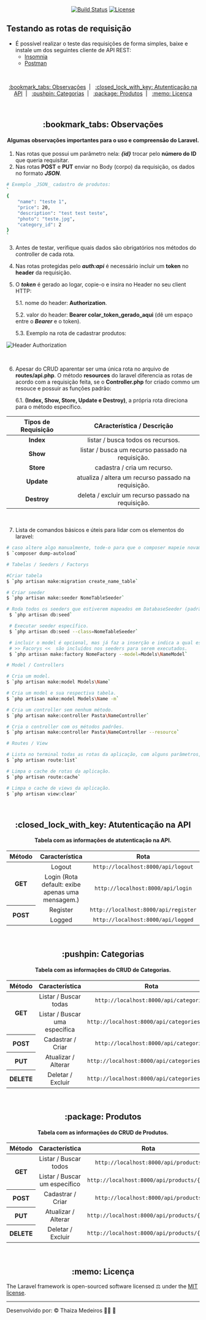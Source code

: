<p align="center">
    <a href="https://travis-ci.org/laravel/framework"><img src="https://travis-ci.org/laravel/framework.svg" alt="Build Status"></a>
    <a href="https://packagist.org/packages/laravel/framework"><img src="https://poser.pugx.org/laravel/framework/license.svg" alt="License"></a>
</p>

## Testando as rotas de requisição

-   É possível realizar o teste das requisições de forma simples, baixe e instale um dos seguintes cliente de API REST:
    -   [Insomnia](https://insomnia.rest/)
    -   [Postman](https://www.postman.com/)

<br />

<p align="center">
    <a href="#observacoes"> :bookmark_tabs: Observações</a>&nbsp;&nbsp;|&nbsp;&nbsp;
    <a href="#autenticacao-api"> :closed_lock_with_key: Atutenticação na API</a>&nbsp;&nbsp;|&nbsp;&nbsp;
    <a href="#categorias"> :pushpin: Categorias</a>&nbsp;&nbsp;|&nbsp;&nbsp;
    <a href="#produtos"> :package: Produtos</a>&nbsp;&nbsp;|&nbsp;&nbsp;
    <a href="#licenca"> :memo: Licença</a>
</p>

<br />

<div id="observacoes" align="center">
    <h2> :bookmark_tabs: Observações</h2>
</div>

<div id="#" align="center">
  <h4>
    Algumas observações importantes para o uso e compreensão do Laravel.
  </h4>
</div>

1. Nas rotas que possui um parâmetro nela: **_{id}_** trocar pelo **número do ID** que queria requisitar.
2. Nas rotas **POST** e **PUT** enviar no Body (corpo) da requisição, os dados no formato **_JSON_**.

```bash
# Exemplo _JSON_ cadastro de produtos:
`
{
	"name": "teste 1",
	"price": 20,
	"description": "test test teste",
	"photo": "teste.jpg",
	"category_id": 2
}
`
```

3. Antes de testar, verifique quais dados são obrigatórios nos métodos do controller de cada rota.
4. Nas rotas protegidas pelo **_auth:api_** é necessário incluir um **token** no **header** da requisição.
5. O **_token_** é gerado ao logar, copie-o e insira no Header no seu client HTTP:

    5.1. nome do header: **Authorization**.

    5.2. valor do header: **Bearer colar_token_gerado_aqui** (dê um espaço entre o **_Bearer_** e o token).

    5.3. Exemplo na rota de cadastrar produtos:

![Header Authorization](https://user-images.githubusercontent.com/23063152/84219865-d18a8d00-aaa7-11ea-947f-702c88cf80a2.png)

<br />

6.  Apesar do CRUD aparentar ser uma única rota no arquivo de **routes/api.php**. O método **resources** do laravel diferencia as rotas de acordo com a requisição feita, se o **Controller.php** for criado commo um resouce e possuir as funções padrão:

    6.1. **(Index, Show, Store, Update e Destroy)**, a própria rota direciona para o método específico.

| Tipos de Requisição |             CAracterística / Descrição              |
| :-----------------: | :-------------------------------------------------: |
|      **Index**      |          listar / busca todos os recursos.          |
|      **Show**       |  listar / busca um recurso passado na requisição.   |
|      **Store**      |             cadastra / cria um recurso.             |
|     **Update**      | atualiza / altera um recurso passado na requisição. |
|     **Destroy**     | deleta / excluir um recurso passado na requisição.  |

<br />

7. Lista de comandos básicos e úteis para lidar com os elementos do laravel:

```bash
# caso altere algo manualmente, tode-o para que o composer mapeie novamente a estrutura da aplicação.
$ `composer dump-autoload`

# Tabelas / Seeders / Factorys

#Criar tabela
$ `php artisan make:migration create_name_table`

# Criar seeder
$ `php artisan make:seeder NomeTableSeeder`

# Roda todos os seeders que estiverem mapeados em DatabaseSeeder (padrão).
 $ `php artisan db:seed`

 # Executar seeder específico.
 $ `php artisan db:seed --class=NomeTableSeeder`

 # incluir o model é opcional, mas já faz a inserção e indica a qual está relacionado.
 # >> Facorys <<  são incluídos nos seeders para serem executados.
 $ `php artisan make:factory NomeFactory --model=Models\NameModel`

# Model / Controllers

# Cria um model.
$ `php artisan make:model Models\Name`

# Cria um model e sua respectiva tabela.
$ `php artisan make:model Models\Name -m`

# Cria um controller sem nenhum método.
$ `php artisan make:controller Pasta\NameController`

# Cria o controller com os métodos padrões.
$ `php artisan make:controller Pasta\NameController --resource`

# Routes / View

# Lista no terminal todas as rotas da aplicação, com alguns parâmetros, como: Controller e group.
$ `php artisan route:list`

# Limpa o cache de rotas da aplicação.
$ `php artisan route:cache`

# Limpa o cache de views da aplicação.
$ `php artisan view:clear`
```

<br />

<div id="autenticacao-api" align="center">
    <h2> :closed_lock_with_key: Atutenticação na API</h2>
</div>

<div id="#" align="center">
  <h4>
    Tabela com as informações de atutenticação na API.
  </h4>
</div>

<table class="table" align="center" style="text-align: center;">
    <thead>
        <tr>
            <th scope="col">Método</th>
            <th scope="col">Característica</th>
            <th scope="col">Rota</th>
            </tr>
    </thead>
    <tbody>
        <tr>
            <th scope="row" rowspan="2">GET</th>
            <td>Logout</td>
            <td><code>http://localhost:8000/api/logout</code></td>
        </tr>
        <tr>
            <td>Login (Rota default: exibe apenas uma mensagem.)</td>
            <td><code>http://localhost:8000/api/login</code></td>
        </tr>
        <tr>
            <th scope="row" rowspan="2">POST</th>
            <td>Register</td>
            <td><code>http://localhost:8000/api/register</code></td>
        </tr>
        <tr>
            <td>Logged</td>
            <td><code>http://localhost:8000/api/logged</code></td>
        </tr>
    </tbody>
</table>

<br />

<div id="categorias" align="center">
    <h2> :pushpin: Categorias</h2>
</div>

<div id="#" align="center">
  <h4>
    Tabela com as informações do CRUD de Categorias.
  </h4>
</div>

<table class="table" align="center" style="text-align: center;">
    <thead>
        <tr>
            <th scope="col">Método</th>
            <th scope="col">Característica</th>
            <th scope="col">Rota</th>
            </tr>
    </thead>
    <tbody>
        <tr>
            <th scope="row" rowspan="2">GET</th>
            <td>Listar / Buscar todas</td>
            <td><code>http://localhost:8000/api/categories</code></td>
        </tr>
        <tr>
            <td>Listar / Buscar uma específica</td>
            <td><code>http://localhost:8000/api/categories/{id}</code></td>
        </tr>
        <tr>
            <th scope="row">POST</th>
            <td>Cadastrar / Criar</td>
            <td><code>http://localhost:8000/api/categories</code></td>
        </tr>
        <tr>
            <th scope="row">PUT</th>
            <td>Atualizar / Alterar</td>
            <td><code>http://localhost:8000/api/categories/{id}</code></td>
        </tr>
        <tr>
            <th scope="row">DELETE</th>
            <td>Deletar / Excluir</td>
            <td><code>http://localhost:8000/api/categories/{id}</code></td>
        </tr>
    </tbody>
</table>

<br />

<div id="produtos" align="center">
    <h2> :package: Produtos</h2>
</div>

<div id="#" align="center">
  <h4>
    Tabela com as informações do CRUD de Produtos.
  </h4>
</div>

<table class="table" align="center" style="text-align: center;">
    <thead>
        <tr>
            <th scope="col">Método</th>
            <th scope="col">Característica</th>
            <th scope="col">Rota</th>
            </tr>
    </thead>
    <tbody>
        <tr>
            <th scope="row" rowspan="2">GET</th>
            <td>Listar / Buscar todos</td>
            <td><code>http://localhost:8000/api/products</code></td>
        </tr>
        <tr>
            <td>Listar / Buscar um específico</td>
            <td><code>http://localhost:8000/api/products/{id}</code></td>
        </tr>
        <tr>
            <th scope="row">POST</th>
            <td>Cadastrar / Criar</td>
            <td><code>http://localhost:8000/api/products</code></td>
        </tr>
        <tr>
            <th scope="row">PUT</th>
            <td>Atualizar / Alterar</td>
            <td><code>http://localhost:8000/api/products/{id}</code></td>
        </tr>
        <tr>
            <th scope="row">DELETE</th>
            <td>Deletar / Excluir</td>
            <td><code>http://localhost:8000/api/products/{id}</code></td>
        </tr>
    </tbody>
</table>

<br />

<div id="licenca" align="center">
    <h2> :memo: Licença</h2>
</div>

The Laravel framework is open-sourced software licensed :balance_scale: under the [MIT license](https://opensource.org/licenses/MIT).

---

Desenvolvido por: :copyright: Thaiza Medeiros :woman_technologist: :purple_heart:
